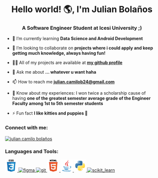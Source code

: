 <h1 align="center">Hello world! 🌎, I'm Julian Bolaños</h1>
<h3 align="center">A Software Engineer Student at Icesi University ;)</h3>

- 🌱 I’m currently learning **Data Science and Android Development**

- 👯 I’m looking to collaborate on **projects where i could apply and keep getting much knowledge, always having fun!**

- 👨‍💻 All of my projects are available at **[my github profile](https://github.com/julian-b24?tab=repositories)**

- 💬 Ask me about **... whatever u want haha**

- 📫 How to reach me **julian.camilob24@gmail.com**

- 📄 Know about my experiences: I won  twice a scholarship cause of having **one of the greatest semester average grade of the Engineer Faculty among 1st to 5th semester students**

- ⚡ Fun fact **I like kitties and puppies 🐾**

<h3 align="left">Connect with me:</h3>
<p align="left">
<a href="https://linkedin.com/in/julian camilo bolaños" target="blank"><img align="center" src="https://cdn.jsdelivr.net/npm/simple-icons@3.0.1/icons/linkedin.svg" alt="julian camilo bolaños" height="30" width="40" /></a>
</p>

<h3 align="left">Languages and Tools:</h3>
<p align="left"> <a href="https://www.w3schools.com/css/" target="_blank"> <img src="https://raw.githubusercontent.com/devicons/devicon/master/icons/css3/css3-original-wordmark.svg" alt="css3" width="40" height="40"/> </a> <a href="https://www.figma.com/" target="_blank"> <img src="https://www.vectorlogo.zone/logos/figma/figma-icon.svg" alt="figma" width="40" height="40"/> </a> <a href="https://git-scm.com/" target="_blank"> <img src="https://www.vectorlogo.zone/logos/git-scm/git-scm-icon.svg" alt="git" width="40" height="40"/> </a> <a href="https://www.w3.org/html/" target="_blank"> <img src="https://raw.githubusercontent.com/devicons/devicon/master/icons/html5/html5-original-wordmark.svg" alt="html5" width="40" height="40"/> </a> <a href="https://www.java.com" target="_blank"> <img src="https://raw.githubusercontent.com/devicons/devicon/master/icons/java/java-original.svg" alt="java" width="40" height="40"/> <a href="https://www.python.org" target="_blank"> <img src="https://raw.githubusercontent.com/devicons/devicon/master/icons/python/python-original.svg" alt="python" width="40" height="40"/> </a> <a href="https://scikit-learn.org/" target="_blank"> <img src="https://upload.wikimedia.org/wikipedia/commons/0/05/Scikit_learn_logo_small.svg" alt="scikit_learn" width="40" height="40"/> </a> </p>

